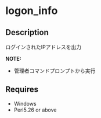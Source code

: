 # logon_info

## Description
ログインされたIPアドレスを出力

**NOTE:**

- 管理者コマンドプロンプトから実行

## Requires

- Windows
- Perl5.26 or above

